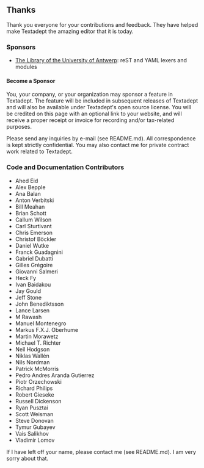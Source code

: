 ## Thanks

Thank you everyone for your contributions and feedback. They have helped make
Textadept the amazing editor that it is today.

### Sponsors

* [The Library of the University of Antwerp][]: reST and YAML lexers and modules

[The Library of the University of Antwerp]: http://www.uantwerpen.be

#### Become a Sponsor

You, your company, or your organization may sponsor a feature in Textadept. The
feature will be included in subsequent releases of Textadept and will also be
available under Textadept's open source license. You will be credited on this
page with an optional link to your website, and will receive a proper receipt or
invoice for recording and/or tax-related purposes.

Please send any inquiries by e-mail (see README.md). All correspondence is kept
strictly confidential. You may also contact me for private contract work related
to Textadept.

### Code and Documentation Contributors

* Ahed Eid
* Alex Bepple
* Ana Balan
* Anton Verbitski
* Bill Meahan
* Brian Schott
* Callum Wilson
* Carl Sturtivant
* Chris Emerson
* Christof Böckler
* Daniel Wutke
* Franck Guadagnini
* Gabriel Dubatti
* Gilles Grégoire
* Giovanni Salmeri
* Heck Fy
* Ivan Baidakou
* Jay Gould
* Jeff Stone
* John Benediktsson
* Lance Larsen
* M Rawash
* Manuel Montenegro
* Markus F.X.J. Oberhume
* Martin Morawetz
* Michael T. Richter
* Neil Hodgson
* Niklas Wallén
* Nils Nordman
* Patrick McMorris
* Pedro Andres Aranda Gutierrez
* Piotr Orzechowski
* Richard Philips
* Robert Gieseke
* Russell Dickenson
* Ryan Pusztai
* Scott Weisman
* Steve Donovan
* Tymur Gubayev
* Vais Salikhov
* Vladimir Lomov

If I have left off your name, please contact me (see README.md). I am very sorry
about that.
